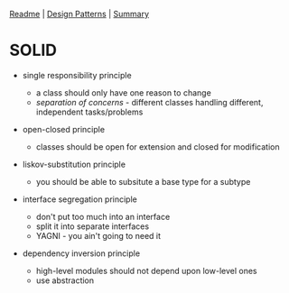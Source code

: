 [Readme](README.md) | [Design Patterns](patterns.md) | [Summary](summary.md)

# SOLID

- single responsibility principle
    - a class should only have one reason to change
    - _separation of concerns_ - different classes handling different, independent tasks/problems

- open-closed principle
    - classes should be open for extension and closed for modification

- liskov-substitution principle
    - you should be able to subsitute a base type for a subtype

- interface segregation principle
    - don't put too much into an interface
    - split it into separate interfaces
    - YAGNI - you ain't going to need it

- dependency inversion principle
    - high-level modules should not depend upon low-level ones
    - use abstraction

